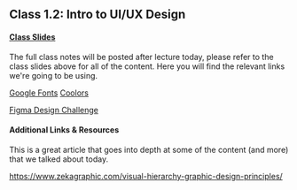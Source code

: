 ## Class 1.2: Intro to UI/UX Design

#### [Class Slides](https://docs.google.com/presentation/d/1RlpsFzfNMQnepSVlpu5wqU2cuNCY2S79H1cJ0BBCmWA/edit?usp=sharing)

The full class notes will be posted after lecture today, please refer to the class slides above for all of the content. Here you will find the relevant links we're going to be using.

[Google Fonts](https://fonts.google.com/)
[Coolors](https://coolors.co/)

[Figma Design Challenge](https://www.figma.com/community/file/1334582371953996066/lecture-1-2-design-challenge)

#### Additional Links & Resources

This is a great article that goes into depth at some of the content (and more) that we talked about today.

https://www.zekagraphic.com/visual-hierarchy-graphic-design-principles/
